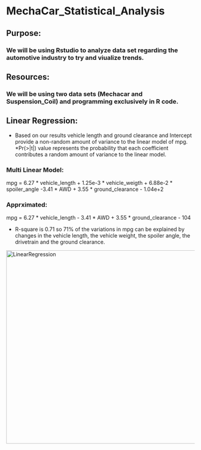 # MechaCar_Statistical_Analysis

## Purpose:
### We will be using Rstudio to analyze data set regarding the automotive industry to try and viualize trends.

## Resources:
### We will be using two data sets (Mechacar and Suspension_Coil) and programming exclusively in R code. 

## Linear Regression:
* Based on our results vehicle length and ground clearance and Intercept provide a non-random amount of variance to the linear model of mpg.
*Pr(>|t|) value represents the probability that each coefficient contributes a random amount of variance to the linear model.
### Multi Linear Model:
mpg = 6.27 * vehicle_length + 1.25e-3 * vehicle_weigth + 6.88e-2 * spoiler_angle -3.41 * AWD + 3.55 * ground_clearance - 1.04e+2
### Apprximated:
mpg = 6.27 * vehicle_length - 3.41 * AWD + 3.55 * ground_clearance - 104

* R-square is 0.71 so 71% of the variations in mpg can be explained by changes in the vehicle length, the vehicle weight, the spoiler angle, the drivetrain and the ground clearance.

<img width="517" alt="LinearRegression" src="https://user-images.githubusercontent.com/82114481/132247217-29f1e06e-3043-43b7-ba4c-fbf572715847.png">

